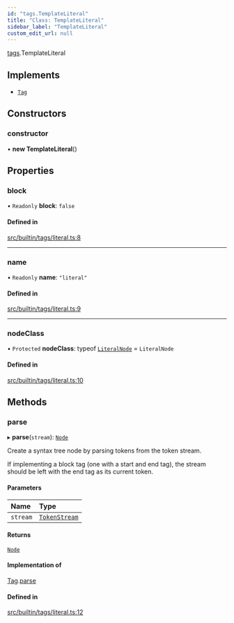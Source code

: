 ```yaml
---
id: "tags.TemplateLiteral"
title: "Class: TemplateLiteral"
sidebar_label: "TemplateLiteral"
custom_edit_url: null
---
```


[tags](../namespaces/tags.md).TemplateLiteral

## Implements

- [`Tag`](../interfaces/Tag.md)

## Constructors

### constructor

• **new TemplateLiteral**()

## Properties

### block

• `Readonly` **block**: ``false``

#### Defined in

[src/builtin/tags/literal.ts:8](https://github.com/jg-rp/liquidscript/blob/6bed77c/src/builtin/tags/literal.ts#L8)

___

### name

• `Readonly` **name**: ``"literal"``

#### Defined in

[src/builtin/tags/literal.ts:9](https://github.com/jg-rp/liquidscript/blob/6bed77c/src/builtin/tags/literal.ts#L9)

___

### nodeClass

• `Protected` **nodeClass**: typeof [`LiteralNode`](tags.LiteralNode.md) = `LiteralNode`

#### Defined in

[src/builtin/tags/literal.ts:10](https://github.com/jg-rp/liquidscript/blob/6bed77c/src/builtin/tags/literal.ts#L10)

## Methods

### parse

▸ **parse**(`stream`): [`Node`](../interfaces/Node.md)

Create a syntax tree node by parsing tokens from the token
stream.

If implementing a block tag (one with a start and end tag),
the stream should be left with the end tag as its current
token.

#### Parameters

| Name | Type |
| :------ | :------ |
| `stream` | [`TokenStream`](../interfaces/tokens.TokenStream.md) |

#### Returns

[`Node`](../interfaces/Node.md)

#### Implementation of

[Tag](../interfaces/Tag.md).[parse](../interfaces/Tag.md#parse)

#### Defined in

[src/builtin/tags/literal.ts:12](https://github.com/jg-rp/liquidscript/blob/6bed77c/src/builtin/tags/literal.ts#L12)
